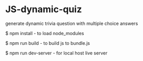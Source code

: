 # JS-dynamic-quiz
generate dynamic trivia question with multiple choice answers

$ npm install - to load node_modules

$ npm run build - to build js to bundle.js

$ npm run dev-server - for local host live server
